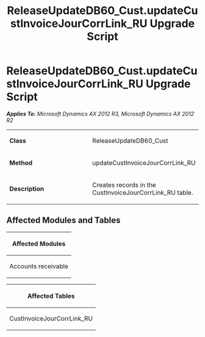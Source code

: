 ﻿---
title: ReleaseUpdateDB60_Cust.updateCustInvoiceJourCorrLink_RU Upgrade Script
TOCTitle: ReleaseUpdateDB60_Cust.updateCustInvoiceJourCorrLink_RU Upgrade Script
ms:assetid: 7aa3d670-0fb0-a4fc-4013-c0a2a450cc7b
ms:mtpsurl: https://msdn.microsoft.com/en-us/library/JJ719433(v=AX.60)
ms:contentKeyID: 49709224
ms.date: 05/18/2015
mtps_version: v=AX.60
---

# ReleaseUpdateDB60\_Cust.updateCustInvoiceJourCorrLink\_RU Upgrade Script 


_**Applies To:** Microsoft Dynamics AX 2012 R3, Microsoft Dynamics AX 2012 R2_

<table>
<colgroup>
<col style="width: 50%" />
<col style="width: 50%" />
</colgroup>
<tbody>
<tr class="odd">
<td><p><strong>Class</strong></p></td>
<td><p>ReleaseUpdateDB60_Cust</p></td>
</tr>
<tr class="even">
<td><p><strong>Method</strong></p></td>
<td><p>updateCustInvoiceJourCorrLink_RU</p></td>
</tr>
<tr class="odd">
<td><p><strong>Description</strong></p></td>
<td><p>Creates records in the CustInvoiceJourCorrLink_RU table.</p></td>
</tr>
</tbody>
</table>


## Affected Modules and Tables

<table>
<colgroup>
<col style="width: 100%" />
</colgroup>
<thead>
<tr class="header">
<th><p>Affected Modules</p></th>
</tr>
</thead>
<tbody>
<tr class="odd">
<td><p>Accounts receivable</p></td>
</tr>
</tbody>
</table>


<table>
<colgroup>
<col style="width: 100%" />
</colgroup>
<thead>
<tr class="header">
<th><p>Affected Tables</p></th>
</tr>
</thead>
<tbody>
<tr class="odd">
<td><p>CustInvoiceJourCorrLink_RU</p></td>
</tr>
</tbody>
</table>

  


